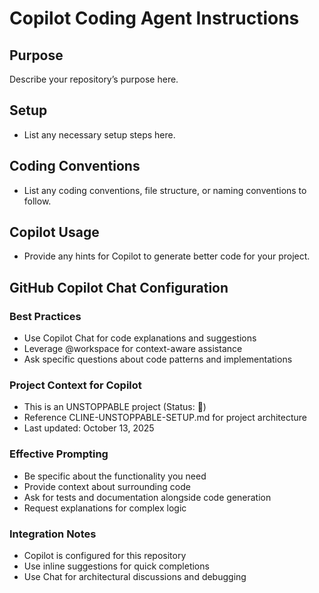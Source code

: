 
# Copilot Coding Agent Instructions

## Purpose
Describe your repository’s purpose here.

## Setup
- List any necessary setup steps here.

## Coding Conventions
- List any coding conventions, file structure, or naming conventions to follow.

## Copilot Usage
- Provide any hints for Copilot to generate better code for your project.

## GitHub Copilot Chat Configuration

### Best Practices
- Use Copilot Chat for code explanations and suggestions
- Leverage @workspace for context-aware assistance
- Ask specific questions about code patterns and implementations

### Project Context for Copilot
- This is an UNSTOPPABLE project (Status: 🚀)
- Reference CLINE-UNSTOPPABLE-SETUP.md for project architecture
- Last updated: October 13, 2025

### Effective Prompting
- Be specific about the functionality you need
- Provide context about surrounding code
- Ask for tests and documentation alongside code generation
- Request explanations for complex logic

### Integration Notes
- Copilot is configured for this repository
- Use inline suggestions for quick completions
- Use Chat for architectural discussions and debugging





